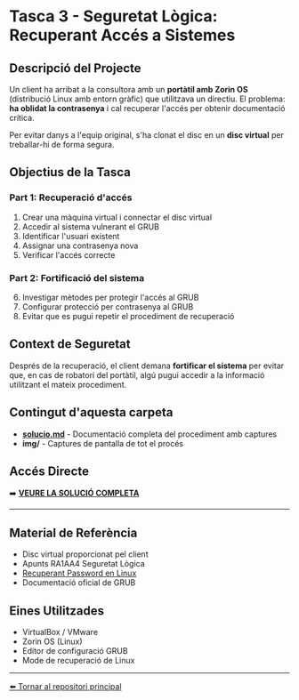 # Tasca 3 - Seguretat Lògica: Recuperant Accés a Sistemes

##  Descripció del Projecte

Un client ha arribat a la consultora amb un **portàtil amb Zorin OS** (distribució Linux amb entorn gràfic) que utilitzava un directiu. El problema: **ha oblidat la contrasenya** i cal recuperar l'accés per obtenir documentació crítica.

Per evitar danys a l'equip original, s'ha clonat el disc en un **disc virtual** per treballar-hi de forma segura.

##  Objectius de la Tasca

### Part 1: Recuperació d'accés
1. Crear una màquina virtual i connectar el disc virtual
2. Accedir al sistema vulnerant el GRUB
3. Identificar l'usuari existent
4. Assignar una contrasenya nova
5. Verificar l'accés correcte

### Part 2: Fortificació del sistema
6. Investigar mètodes per protegir l'accés al GRUB
7. Configurar protecció per contrasenya al GRUB
8. Evitar que es pugui repetir el procediment de recuperació

##  Context de Seguretat

Després de la recuperació, el client demana **fortificar el sistema** per evitar que, en cas de robatori del portàtil, algú pugui accedir a la informació utilitzant el mateix procediment.

##  Contingut d'aquesta carpeta

- **[solucio.md](./solucio.md)** - Documentació completa del procediment amb captures
- **img/** - Captures de pantalla de tot el procés

##  Accés Directe

➡️ **[VEURE LA SOLUCIÓ COMPLETA](./solucio.md)**

---

##  Material de Referència

- Disc virtual proporcionat pel client
- Apunts RA1AA4 Seguretat Lògica
- [Recuperant Password en Linux](https://waytoit.wordpress.com/2013/06/06/recuperando-password-en-ubuntu/)
- Documentació oficial de GRUB

##  Eines Utilitzades

- VirtualBox / VMware
- Zorin OS (Linux)
- Editor de configuració GRUB
- Mode de recuperació de Linux

---

[⬅️ Tornar al repositori principal](../README.md)
